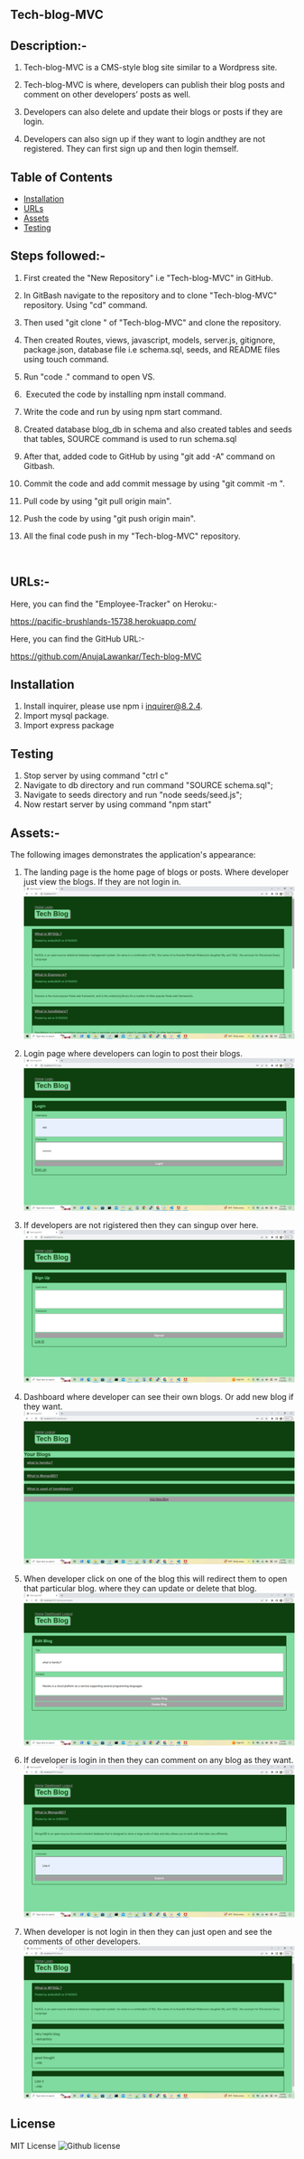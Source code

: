 ## Tech-blog-MVC


## Description:-

1. Tech-blog-MVC is a CMS-style blog site similar to a Wordpress site.

2. Tech-blog-MVC is where, developers can publish their blog posts and comment on other developers’ posts as well. 

3. Developers can also delete and update their blogs or posts if they are login.

4. Developers can also sign up if they want to login andthey are not registered. They can first sign up and then login themself.


## Table of Contents

 *  [Installation](#installation)
 *  [URLs](#URLs)
 *  [Assets](#Assets)
 *  [Testing](#testing)



## Steps followed:-

1. First created the "New Repository" i.e "Tech-blog-MVC" in GitHub.

2. In GitBash  navigate to the repository and  to clone "Tech-blog-MVC" repository. Using "cd" command.

3. Then used "git clone <ssh key>" of "Tech-blog-MVC" and clone the repository.

4. Then  created Routes, views, javascript, models, server.js, gitignore, package.json, database file i.e schema.sql, seeds, and README files using touch command.

5. Run "code ." command to open VS.

6.  Executed the code by installing npm install command.

7. Write the code and run by using npm start command.

8.  Created  database blog_db in schema and also created tables and seeds that tables, SOURCE command is used to run  schema.sql

9. After that, added code to GitHub by using "git add -A" command on Gitbash. 

10. Commit the code and add commit message by using "git commit -m <message>".

11. Pull code by using "git pull origin main".

12. Push the code by using "git push origin main".

13. All the final code push in my "Tech-blog-MVC" repository.


 

## URLs:-
Here, you can find the  "Employee-Tracker" on Heroku:- 

https://pacific-brushlands-15738.herokuapp.com/


Here, you can find the GitHub URL:-

https://github.com/AnujaLawankar/Tech-blog-MVC


## Installation

1. Install inquirer, please use npm i inquirer@8.2.4.
2. Import mysql package.
3. Import express package




## Testing

1. Stop server by using command "ctrl c"
2. Navigate to db directory and run command "SOURCE schema.sql";
3. Navigate to seeds directory and run "node seeds/seed.js";
4. Now restart server by using command "npm start"



## Assets:-

The following images demonstrates the application's appearance:


1. The landing page is the home page of blogs or posts. Where developer just view the blogs. If they are not login in.
![Website](./assets/images/screenshotnew1.png)

2. Login page where developers can login to post their blogs.
![Website](./assets/images/screenshot2.png)

3. If developers are not rigistered then they can singup over here.
![Website](./assets/images/screenshot7.png)

4. Dashboard where developer can see their own blogs. Or add new blog if they want.
![Website](./assets/images/screenshot3.png)

5. When developer click on one of the blog this will redirect them to open that particular blog. where they can update or delete that blog.
![Website](./assets/images/screenshot4.png)

6. If developer is login in then they can comment on any blog as they want.
![Website](./assets/images/screenshot5.png)

7. When developer is not login in then they can just open and see the comments of other developers.
![Website](./assets/images/screenshot6.png)


## License

 MIT  License  ![Github license](https://img.shields.io/badge/license-MIT-blue.svg)